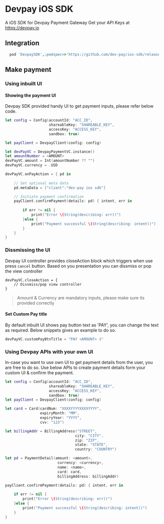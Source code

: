 # Devpay iOS SDK
A iOS SDK for Devpay Payment Gateway Get your API Keys at https://devpay.io

## Integration
```Ruby
  pod 'DevpaySDK',:podspec=>'https://github.com/dev-pay/ios-sdk/releases/download/v1.0.0/DevpaySDK.podspec'
```

## Make payment
### Using inbuilt UI
#### Showing the payment UI
Devpay SDK provided handy UI to get payment inputs, please refer below code.
```swift
let config = Config(accountId: "ACC_ID",
                    shareableKey: "SHAREABLE_KEY",
                    accessKey: "ACCESS_KEY",
                    sandbox: true)

let payClient = DevpayClient(config: config)

let devPayVC = DevpayPaymentVC.instance()
let amountNumber = <AMOUNT>
devPayVC.amount = Int(amountNumber ?? "")
devPayVC.currency = .USD

devPayVC.onPayAction = { pd in
    
    // Set optional meta data
    pd.metaData = ["client":"dev-pay ios sdk"]

    // Initiate payment confirmation
    payClient.confirmPayment(details: pd) { intent, err in
        
        if err != nil {
            print("Error \(String(describing: err))")
        }else {
            print("Payment successful \(String(describing: intent))")
        }
    }
}
```

### Dissmissing the UI
Devpay UI controller provides closeAction block which triggers when use press `cancel` button. Based on you presentation you can dissmiss or pop the view controller
```
devPayVC.closeAction = {
    // Dissmiss/pop view controller
}
```

> Amount & Currency are mandatory inputs, please make sure its provided correctly

#### Set Custom Pay title
By default inbuilt UI shows pay button text as 'PAY', you can change the text as required. Below snippets gives an example to do so. 
```swift
devPayVC.customPayBtnTitle = "PAY <AMOUNT> $"
```


### Using Devpay APIs with your own UI
In-case you want to use own UI to get payment details from the user, you are free to do so. Use below APIs to create payment details form your custom UI & confirm the payment.
```swift
let config = Config(accountId: "ACC_ID",
                    shareableKey: "SHAREABLE_KEY",
                    accessKey: "ACCESS_KEY",
                    sandbox: true)
let payClient = DevpayClient(config: config)

let card = Card(cardNum: "XXXXYYYYXXXXYYYY",
                expiryMonth: "MM",
                expiryYear: "YYYY",
                cvv: "123")

let billingAddr = BillingAddress("STREET",
                                city: "CITY",
                                zip: "ZIP",
                                state: "STATE",
                                country: "COUNTRY")

let pd = PaymentDetail(amount: <amount>,
                        currency: <currency>,
                        name: <name>,
                        card: card,
                        billingAddress: billingAddr)

payClient.confirmPayment(details: pd) { intent, err in
    
    if err != nil {
        print("Error \(String(describing: err))")
    }else {
        print("Payment successful \(String(describing: intent))")
    }
}

```
